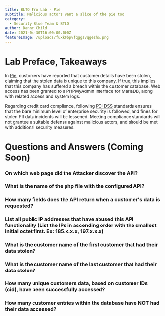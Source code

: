 ```yaml
---
title: BLTO Pro Lab - Pie
subtitle: Malicious actors want a slice of the pie too
category:
  - Security Blue Team & BTLO
author: Danny Child
date: 2021-04-30T16:00:00.000Z
featureImage: /uploads/fuxk9bpvfqggsvqgezha.png
---
```

# **Lab Preface, Takeaways**

In [Pie](https://blueteamlabs.online/home/investigation/14), customers have reported that customer details have been stolen, claiming that the stolen data is unique to this company. If true, this implies that this company has suffered a breach within the customer database. Web access has been granted to a PHPMyAdmin interface for MariaDB, along with related access and system logs.

Regarding credit card compliance, following [PCI DSS](https://www.pcisecuritystandards.org/) standards ensures that the bare minimum level of enterprise security is followed, and fines for stolen PII data incidents will be lessened. Meeting compliance standards will not grantee a suitable defense against malicious actors, and should be met with additional security measures.

# **Questions and Answers (Coming Soon)**

### **On which web page did the Attacker discover the API?**

### **What is the name of the php file with the configured API?**

### **How many fields does the API return when a customer's data is requested?**

### **List all public IP addresses that have abused this API functionality (List the IPs in ascending order with the smallest initial octet first. Ex: 185.x.x.x, 197.x.x.x)**

### **What is the customer name of the first customer that had their data stolen?**

### **What is the customer name of the last customer that had their data stolen?**

### **How many unique customers data, based on customer IDs (cid), have been successfully accessed?**

### **How many customer entries within the database have NOT had their data accessed?**